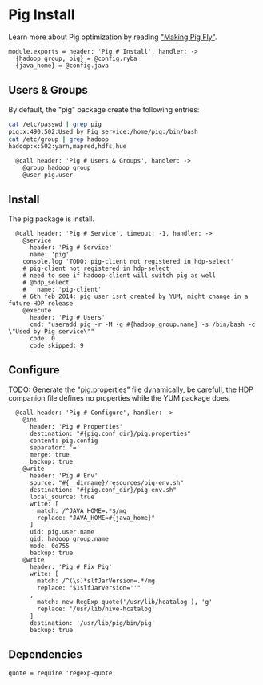 
# Pig Install

Learn more about Pig optimization by reading ["Making Pig Fly"][fly].

    module.exports = header: 'Pig # Install', handler: ->
      {hadoop_group, pig} = @config.ryba
      {java_home} = @config.java
      
## Users & Groups

By default, the "pig" package create the following entries:

```bash
cat /etc/passwd | grep pig
pig:x:490:502:Used by Pig service:/home/pig:/bin/bash
cat /etc/group | grep hadoop
hadoop:x:502:yarn,mapred,hdfs,hue
```

      @call header: 'Pig # Users & Groups', handler: ->
        @group hadoop_group
        @user pig.user

## Install

The pig package is install.

      @call header: 'Pig # Service', timeout: -1, handler: ->
        @service
          header: 'Pig # Service'
          name: 'pig'
        console.log 'TODO: pig-client not registered in hdp-select'
        # pig-client not registered in hdp-select
        # need to see if hadoop-client will switch pig as well
        # @hdp_select
        #   name: 'pig-client'
        # 6th feb 2014: pig user isnt created by YUM, might change in a future HDP release
        @execute
          header: 'Pig # Users'
          cmd: "useradd pig -r -M -g #{hadoop_group.name} -s /bin/bash -c \"Used by Pig service\""
          code: 0
          code_skipped: 9

## Configure

TODO: Generate the "pig.properties" file dynamically, be carefull, the HDP
companion file defines no properties while the YUM package does.

      @call header: 'Pig # Configure', handler: ->
        @ini
          header: 'Pig # Properties'
          destination: "#{pig.conf_dir}/pig.properties"
          content: pig.config
          separator: '='
          merge: true
          backup: true
        @write
          header: 'Pig # Env'
          source: "#{__dirname}/resources/pig-env.sh"
          destination: "#{pig.conf_dir}/pig-env.sh"
          local_source: true
          write: [
            match: /^JAVA_HOME=.*$/mg
            replace: "JAVA_HOME=#{java_home}"
          ]
          uid: pig.user.name
          gid: hadoop_group.name
          mode: 0o755
          backup: true
        @write
          header: 'Pig # Fix Pig'
          write: [
            match: /^(\s)*slfJarVersion=.*/mg
            replace: "$1slfJarVersion=''"
          ,
            match: new RegExp quote('/usr/lib/hcatalog'), 'g'
            replace: '/usr/lib/hive-hcatalog'
          ]
          destination: '/usr/lib/pig/bin/pig'
          backup: true

## Dependencies

    quote = require 'regexp-quote'

[fly]: http://chimera.labs.oreilly.com/books/1234000001811/ch08.html
